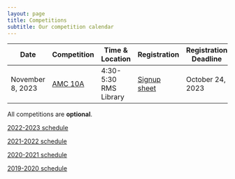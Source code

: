 ```yaml
---
layout: page
title: Competitions
subtitle: Our competition calendar
---
```


| Date                  | Competition		| Time & Location | Registration | Registration Deadline
| -----------           | --------            | --- | ----- | --- |
| November 8, 2023      | [AMC 10A](/amc) | 4:30-5:30 RMS Library | [Signup sheet](https://rmsptsa.sharepoint.com/:x:/r/sites/mathclub/_layouts/15/Doc.aspx?sourcedoc=%7B571B3375-9DF4-42A2-B345-8313C7182EEF%7D&file=Competitions%20%26%20Teams.xlsx) | October 24, 2023

<!--
|November 16, 2022      | [AMC 10B](/amc) | 1:20-3:00 RMS Library | Closed | October 25, 2022
|December 7, 2022       | [Mathcrafters](https://www.mathcrafters.com/Play/Watch/1) | 1:10-3:30 RMS Commons | -- | --
|January 11, 2023		| [Mathcounts School Round](/mathcounts) |  1:20-2:30 RMS Commons | Closed | January 6, 2023
|January 18, 2023       | [AMC 8](/amc) | 1:20-2:10 RMS Commons | Closed | December 14, 2022
|February 4, 2023         | [Mathcounts Chapter Round](/mathcounts) | [Microsoft Conference Center Building 33](https://goo.gl/maps/duZrcfdH2tpuvmU78) | By invitation | --
|February 11, 2023      | [Math Is Cool Regionals](/mathiscool) | 9:30-3:00 [Liberty High School](https://www.google.com/maps/dir//Liberty+High+School,+16655+SE+136th+St,+Renton,+WA+98059) | Closed | December 14, 2022
|March 25, 2023            | [Mathcounts State Round](/mathcounts)  | [Amazon Meeting Center](https://goo.gl/maps/T2eajGvFeec6NyEc8) | By invitation | --
|April 1, 2023			| [I2MC](https://www.i2mc.org) | 1:00-8:00 [Interlake High School](https://goo.gl/maps/QzzXHp7EFoHP3BvB7) | [Signup sheet](https://rmsptsa.sharepoint.com/:x:/r/sites/mathclub/_layouts/15/Doc.aspx?sourcedoc=%7B571B3375-9DF4-42A2-B345-8313C7182EEF%7D&file=Competitions%20%26%20Teams.xlsx&action=default&mobileredirect=true) | March 13, 2023
|April 29, 2023			| [Math Is Cool Masters](/mathiscool) | Moses Lake High School | By invitation | --
|April 29, 2023			| [Mustang Math Tournament](https://www.mustangmath.com/competitions/mmt-2023/mmt-2023-WA) | 9:00-4:30 [Mill Creek Middle School](https://goo.gl/maps/chgJp1YPj2D95TYh8) | [Signup sheet](https://rmsptsa.sharepoint.com/:x:/r/sites/mathclub/_layouts/15/Doc.aspx?sourcedoc=%7B571B3375-9DF4-42A2-B345-8313C7182EEF%7D&file=Competitions%20%26%20Teams.xlsx&action=default&mobileredirect=true) | March 10, 2023
-->
All competitions are **optional**.

[2022-2023 schedule](/competitions-2223.md)

[2021-2022 schedule](/competitions-2122.md)

[2020-2021 schedule](/competitions-2021.md)

[2019-2020 schedule](/competitions-1920.md)
